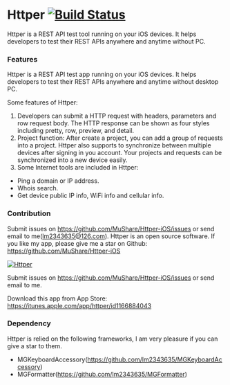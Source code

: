 # Httper [![Build Status](https://travis-ci.org/MuShare/Httper-iOS.svg?branch=master)](https://travis-ci.org/MuShare/Httper-iOS)

Httper is a REST API test tool running on your iOS devices. It helps developers to test their REST APIs anywhere and anytime without PC.

### Features 

Httper is a REST API test app running on your iOS devices. It helps developers to test their REST APIs anywhere and anytime without desktop PC.

Some features of Httper: 
1. Developers can submit a HTTP request with headers, parameters and row request body. The HTTP response can be shown as four styles including pretty, row, preview, and detail.
2. Project function: After create a project, you can add a group of requests into a project. Httper also supports to synchronize between multiple devices after signing in you account. Your projects and requests can be synchronized into a new device easily.
3. Some Internet tools are included in Httper:
  - Ping a domain or IP address.
  - Whois search.
  - Get device public IP info, WiFi info and cellular info.

### Contribution
Submit issues on https://github.com/MuShare/Httper-iOS/issues or send email to me(lm2343635@126.com).
Httper is an open source software. If you like my app, please give me a star on Github: https://github.com/MuShare/Httper-iOS

[![Httper](https://raw.githubusercontent.com/MuShare/Httper-iOS/master/screenshot/httper.png)](https://itunes.apple.com/app/httper/id1166884043)

Submit issues on https://github.com/MuShare/Httper-iOS/issues or send email to me.

Download this app from App Store: https://itunes.apple.com/app/httper/id1166884043

### Dependency

Httper is relied on the following frameworks, I am very pleasure if you can give a star to them.

- MGKeyboardAccessory(https://github.com/lm2343635/MGKeyboardAccessory)
- MGFormatter(https://github.com/lm2343635/MGFormatter)
